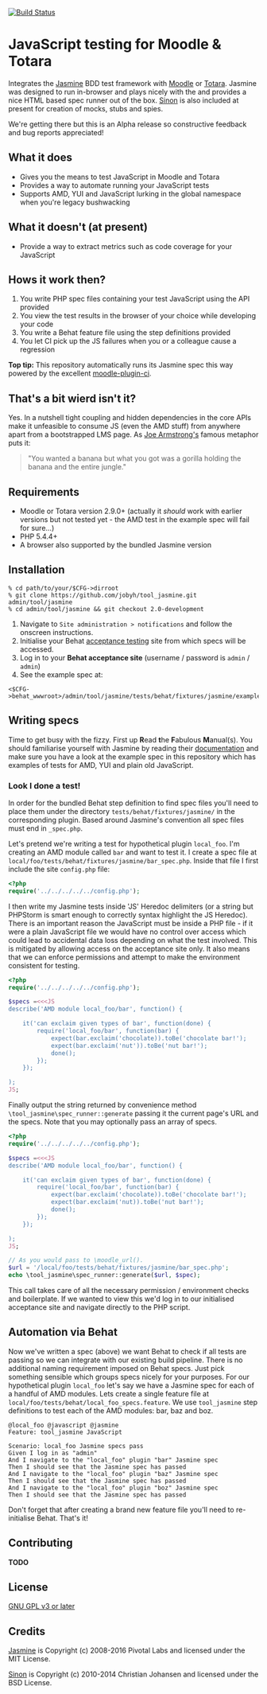 [![Build Status](https://travis-ci.org/jobyh/tool_jasmine.svg?branch=2.0-development)](https://travis-ci.org/jobyh/tool_jasmine)

# JavaScript testing for Moodle & Totara

Integrates the [Jasmine](https://github.com/jasmine/jasmine) BDD test framework with [Moodle](https://moodle.org/) or [Totara](https://www.totaralms.com/). Jasmine was designed to run in-browser and plays nicely with the  and provides a nice HTML based spec runner out of the box. [Sinon](http://sinonjs.org/) is also included at present for creation of mocks, stubs and spies.

We're getting there but this is an Alpha release so constructive feedback and bug reports appreciated!

## What it does
- Gives you the means to test JavaScript in Moodle and Totara
- Provides a way to automate running your JavaScript tests
- Supports AMD, YUI and JavaScript lurking in the global namespace when you're legacy bushwacking

## What it doesn't (at present)
- Provide a way to extract metrics such as code coverage for your JavaScript

## Hows it work then?
1. You write PHP spec files containing your test JavaScript using the API provided
2. You view the test results in the browser of your choice while developing your code
3. You write a Behat feature file using the step definitions provided
4. You let CI pick up the JS failures when you or a colleague cause a regression

**Top tip:** This repository automatically runs its Jasmine spec this way powered by the excellent [moodle-plugin-ci](https://github.com/moodlerooms/moodle-plugin-ci).

## That's a bit wierd isn't it?
Yes. In a nutshell tight coupling and hidden dependencies in the core APIs make it unfeasible to consume JS (even the AMD stuff) from anywhere apart from a bootstrapped LMS page. As [Joe Armstrong's](https://en.wikipedia.org/wiki/Joe_Armstrong_(programming)) famous metaphor puts it:

> "You wanted a banana but what you got was a gorilla holding the banana and the entire jungle."

## Requirements
- Moodle or Totara version 2.9.0+ (actually it *should* work with earlier versions but not tested yet - the AMD test in the example spec will fail for sure...)
- PHP 5.4.4+
- A browser also supported by the bundled Jasmine version

## Installation

```
% cd path/to/your/$CFG->dirroot
% git clone https://github.com/jobyh/tool_jasmine.git admin/tool/jasmine
% cd admin/tool/jasmine && git checkout 2.0-development
```

1. Navigate to `Site administration > notifications` and follow the onscreen 
instructions.
2. Initialise your Behat [acceptance testing](https://docs.moodle.org/dev/Running_acceptance_test) 
site from which specs will be accessed.
3. Log in to your **Behat acceptance site** (username / password is `admin` / `admin`)
4. See the example spec at:

```
<$CFG->behat_wwwroot>/admin/tool/jasmine/tests/behat/fixtures/jasmine/example_spec.php
```

## Writing specs

Time to get busy with the fizzy. First up **R**ead **t**he **F**abulous **M**anual(s). You should familiarise yourself with Jasmine by reading their [documentation](https://jasmine.github.io/pages/docs_home.html) and make sure you have a look at the example spec in this repository which has examples of tests for AMD, YUI and plain old JavaScript.

### Look I done a test!

In order for the bundled Behat step definition to find spec files you'll need to place them under the directory `tests/behat/fixtures/jasmine/` in the corresponding plugin. Based around Jasmine's convention all spec files must end in `_spec.php`.

Let's pretend we're writing a test for hypothetical plugin `local_foo`. I'm creating an AMD module called `bar` and want to test it. I create a spec file at `local/foo/tests/behat/fixtures/jasmine/bar_spec.php`. Inside that file I first include the site `config.php` file:

```php
<?php
require('../../../../../config.php');
```

I then write my Jasmine tests inside 'JS' Heredoc delimiters (or a string but PHPStorm is smart enough to correctly syntax highlight the JS Heredoc). There is an important reason the JavaScript must be inside a PHP file - if it were a plain JavaScript file we would have no control over access which could lead to accidental data loss depending on what the test involved. This is mitigated by allowing access on the acceptance site only. It also means that we can enforce permissions and attempt to make the environment consistent for testing.

```php
<?php
require('../../../../../config.php');

$specs =<<<JS
describe('AMD module local_foo/bar', function() {

    it('can exclaim given types of bar', function(done) {
        require('local_foo/bar', function(bar) {
        	expect(bar.exclaim('chocolate)).toBe('chocolate bar!');
        	expect(bar.exclaim('nut')).toBe('nut bar!');
        	done();
        });
    });

);
JS;
```

Finally output the string returned by convenience method `\tool_jasmine\spec_runner::generate` passing it the current page's URL and the specs. Note that you may optionally pass an array of specs.

```php
<?php
require('../../../../../config.php');

$specs =<<<JS
describe('AMD module local_foo/bar', function() {

    it('can exclaim given types of bar', function(done) {
        require('local_foo/bar', function(bar) {
        	expect(bar.exclaim('chocolate)).toBe('chocolate bar!');
        	expect(bar.exclaim('nut)).toBe('nut bar!');
        	done();
        });
    });

);
JS;

// As you would pass to \moodle_url().
$url = '/local/foo/tests/behat/fixtures/jasmine/bar_spec.php';
echo \tool_jasmine\spec_runner::generate($url, $spec);
```

This call takes care of all the necessary permission / environment checks and boilerplate. If we wanted to view this we'd log in to our initialised acceptance site and navigate directly to the PHP script.

## Automation via Behat

Now we've written a spec (above) we want Behat to check if all tests are passing so we can integrate with our existing build pipeline. There is no additional naming requirement imposed on Behat specs. Just pick something sensible which groups specs nicely for your purposes. For our hypothetical plugin `local_foo` let's say we have a Jasmine spec for each of a handful of AMD modules. Lets create a single feature file at `local/foo/tests/behat/local_foo_specs.feature`. We use `tool_jasmine` step definitions to test each of the AMD modules: bar, baz and boz.

```
@local_foo @javascript @jasmine
Feature: tool_jasmine JavaScript

Scenario: local_foo Jasmine specs pass
Given I log in as "admin"
And I navigate to the "local_foo" plugin "bar" Jasmine spec
Then I should see that the Jasmine spec has passed
And I navigate to the "local_foo" plugin "baz" Jasmine spec
Then I should see that the Jasmine spec has passed
And I navigate to the "local_foo" plugin "boz" Jasmine spec
Then I should see that the Jasmine spec has passed
```

Don't forget that after creating a brand new feature file you'll need to re-initialise Behat. That's it!

## Contributing
**TODO**

## License
[GNU GPL v3 or later](http://www.gnu.org/copyleft/gpl.html)

## Credits
[Jasmine](https://github.com/jasmine/jasmine) is Copyright (c) 2008-2016 Pivotal Labs and licensed under the MIT License.

[Sinon](http://sinonjs.org/) is Copyright (c) 2010-2014 Christian Johansen and licensed under the BSD License.
